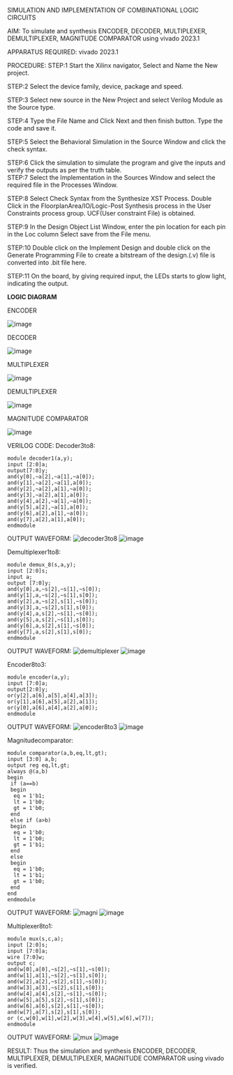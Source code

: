 SIMULATION AND IMPLEMENTATION OF  COMBINATIONAL LOGIC CIRCUITS

AIM: 
 To simulate and synthesis ENCODER, DECODER, MULTIPLEXER, DEMULTIPLEXER, MAGNITUDE COMPARATOR using vivado 2023.1

APPARATUS REQUIRED:
vivado 2023.1

PROCEDURE:
STEP:1  Start  the Xilinx navigator, Select and Name the New project.

STEP:2  Select the device family, device, package and speed. 

STEP:3  Select new source in the New Project and select Verilog Module as the Source type.

STEP:4  Type the File Name and Click Next and then finish button. Type the code and save it.

STEP:5  Select the Behavioral Simulation in the Source Window and click the check syntax.   

STEP:6  Click the simulation to simulate the program and  give the inputs and verify the outputs as per the truth table.               
STEP:7  Select the Implementation in the Sources Window and select the required file in the Processes Window.

STEP:8  Select Check Syntax from the Synthesize  XST Process. Double Click in the  FloorplanArea/IO/Logic-Post Synthesis process in the User Constraints process group. UCF(User constraint File) is obtained. 

STEP:9  In the Design Object List Window, enter the pin location for each pin in the Loc column Select save from the File menu.

STEP:10 Double click on the Implement Design and double click on the Generate Programming File to create a bitstream of the design.(.v) file is converted into .bit file here.

STEP:11  On the board, by giving required input, the LEDs starts to glow light, indicating the output.

**LOGIC DIAGRAM**

ENCODER

![image](https://github.com/navaneethans/VLSI-LAB-EXP-2/assets/6987778/3cd1f95e-7531-4cad-9154-fdd397ac439e)


DECODER

![image](https://github.com/navaneethans/VLSI-LAB-EXP-2/assets/6987778/45a5e6cf-bbe0-4fd5-ac84-e5ad4477483b)


MULTIPLEXER

![image](https://github.com/navaneethans/VLSI-LAB-EXP-2/assets/6987778/427f75b2-8e67-44b9-ac45-a66651787436)


DEMULTIPLEXER

![image](https://github.com/navaneethans/VLSI-LAB-EXP-2/assets/6987778/1c45a7fc-08ac-4f76-87f2-c084e7150557)


MAGNITUDE COMPARATOR

![image](https://github.com/navaneethans/VLSI-LAB-EXP-2/assets/6987778/b2fe7a05-6bf7-4dcb-8f5d-28abbf7ea8c2)

VERILOG CODE:
Decoder3to8:
```
module decoder1(a,y);
input [2:0]a;
output[7:0]y;
and(y[0],~a[2],~a[1],~a[0]);
and(y[1],~a[2],~a[1],a[0]);
and(y[2],~a[2],a[1],~a[0]);
and(y[3],~a[2],a[1],a[0]);
and(y[4],a[2],~a[1],~a[0]);
and(y[5],a[2],~a[1],a[0]);
and(y[6],a[2],a[1],~a[0]);
and(y[7],a[2],a[1],a[0]);
endmodule
```
OUTPUT WAVEFORM:
![decoder3to8](https://github.com/naveen0814/VLSI-LAB-EXP-2/assets/161302822/0fde56d5-648c-4088-bdc2-a1379c228927)
![image](https://github.com/naveen0814/VLSI-LAB-EXP-2/assets/161302822/6a0bb1f6-bf61-4ece-b569-a705d7db70cf)


Demultiplexer1to8:
```
module demux_8(s,a,y);
input [2:0]s;
input a;
output [7:0]y;
and(y[0],a,~s[2],~s[1],~s[0]);
and(y[1],a,~s[2],~s[1],s[0]);
and(y[2],a,~s[2],s[1],~s[0]);
and(y[3],a,~s[2],s[1],s[0]);
and(y[4],a,s[2],~s[1],~s[0]);
and(y[5],a,s[2],~s[1],s[0]);
and(y[6],a,s[2],s[1],~s[0]);
and(y[7],a,s[2],s[1],s[0]);
endmodule
```
OUTPUT WAVEFORM:
![demultiplexer](https://github.com/naveen0814/VLSI-LAB-EXP-2/assets/161302822/5bc0b2d7-523b-431b-8050-c2af25590d65)
![image](https://github.com/naveen0814/VLSI-LAB-EXP-2/assets/161302822/718fe7db-c7f6-4a98-9702-50a95ff47a5f)


Encoder8to3:
```
module encoder(a,y);
input [7:0]a;
output[2:0]y;
or(y[2],a[6],a[5],a[4],a[3]);
or(y[1],a[6],a[5],a[2],a[1]);
or(y[0],a[6],a[4],a[2],a[0]);
endmodule
```
OUTPUT WAVEFORM:
![encoder8to3](https://github.com/naveen0814/VLSI-LAB-EXP-2/assets/161302822/8afc1817-fcdf-4c9e-8041-96cb95965d7e)
![image](https://github.com/naveen0814/VLSI-LAB-EXP-2/assets/161302822/81dc9b9f-f100-4de6-915a-fe39d1076cd4)

Magnitudecomparator:

```
module comparator(a,b,eq,lt,gt);
input [3:0] a,b;
output reg eq,lt,gt;
always @(a,b)
begin
 if (a==b)
 begin
  eq = 1'b1;
  lt = 1'b0;
  gt = 1'b0;
 end
 else if (a>b)
 begin
  eq = 1'b0;
  lt = 1'b0;
  gt = 1'b1;
 end
 else
 begin
  eq = 1'b0;
  lt = 1'b1;
  gt = 1'b0;
 end
end 
endmodule
```
OUTPUT WAVEFORM:
![magni](https://github.com/naveen0814/VLSI-LAB-EXP-2/assets/161302822/f36c2f67-a2bb-4d09-a5cc-a09c2d044af6)
![image](https://github.com/naveen0814/VLSI-LAB-EXP-2/assets/161302822/a2f7b6ac-960c-42e4-8e07-67bd463f0019)

Multiplexer8to1:
```
module mux(s,c,a);
input [2:0]s;
input [7:0]a;
wire [7:0]w;
output c;
and(w[0],a[0],~s[2],~s[1],~s[0]);
and(w[1],a[1],~s[2],~s[1],s[0]);
and(w[2],a[2],~s[2],s[1],~s[0]);
and(w[3],a[3],~s[2],s[1],s[0]);
and(w[4],a[4],s[2],~s[1],~s[0]);
and(w[5],a[5],s[2],~s[1],s[0]);
and(w[6],a[6],s[2],s[1],~s[0]);
and(w[7],a[7],s[2],s[1],s[0]);
or (c,w[0],w[1],w[2],w[3],w[4],w[5],w[6],w[7]);
endmodule
```
OUTPUT WAVEFORM:
![mux](https://github.com/naveen0814/VLSI-LAB-EXP-2/assets/161302822/a983e74f-194c-412a-8fa7-fe6ab37e6a64)
![image](https://github.com/naveen0814/VLSI-LAB-EXP-2/assets/161302822/cda6ceb0-96cf-4ebb-b327-f616dbb7fb21)


RESULT:
Thus the simulation and synthesis ENCODER, DECODER, MULTIPLEXER, DEMULTIPLEXER, MAGNITUDE COMPARATOR using vivado is verified.


